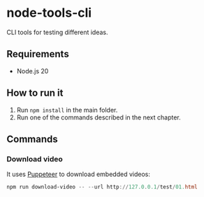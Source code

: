 # node-tools-cli

CLI tools for testing different ideas.

## Requirements

- Node.js 20

## How to run it

1. Run `npm install` in the main folder.
2. Run one of the commands described in the next chapter.

## Commands

### Download video

It uses [Puppeteer](https://pptr.dev/) to download embedded videos:

```powershell
npm run download-video -- --url http://127.0.0.1/test/01.html
```
